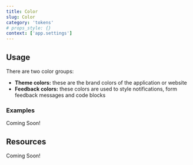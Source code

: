 ```yaml
---
title: Color
slug: Color
category: 'tokens'
# props_style: {}
context: ['app.settings']
---
```


## Usage

There are two color groups:

- **Theme colors:** these are the brand colors of the application or website
- **Feedback colors:** these colors are used to style notifications, form feedback messages and code blocks

### Examples

<p class="feedback:prose status:default bg:default:100 variant:bare emoji:default">Coming Soon!</p>

## Resources

<p class="feedback:prose status:default bg:default:100 variant:bare emoji:default">Coming Soon!</p>
